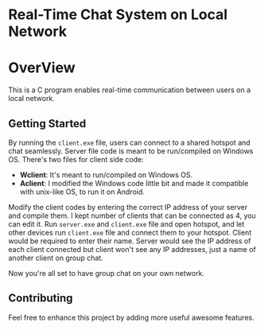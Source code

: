# Real-Time Chat System on Local Network

# OverView
This is a C program enables real-time communication between users on a local network.

## Getting Started
By running the `client.exe` file, users can connect to a shared hotspot and chat seamlessly.
Server file code is meant to be run/compiled on Windows OS.
There's two files for client side code:
- **Wclient**: It's meant to run/compiled on Windows OS.
- **Aclient**: I modified the Windows code little bit and made it compatible with unix-like OS, to run it on Android.

Modify the client codes by entering the correct IP address of your server and compile them.
I kept number of clients that can be connected as 4, you can edit it.
Run `server.exe` and `client.exe` file and open hotspot, and let other devices run `client.exe` file and connect them to your hotspot.
Client would be required to enter their name.
Server would see the IP address of each client connected but client won't see any IP addresses, just a name of another client on group chat.

Now you're all set to have group chat on your own network.

## Contributing
Feel free to enhance this project by adding more useful awesome features.
